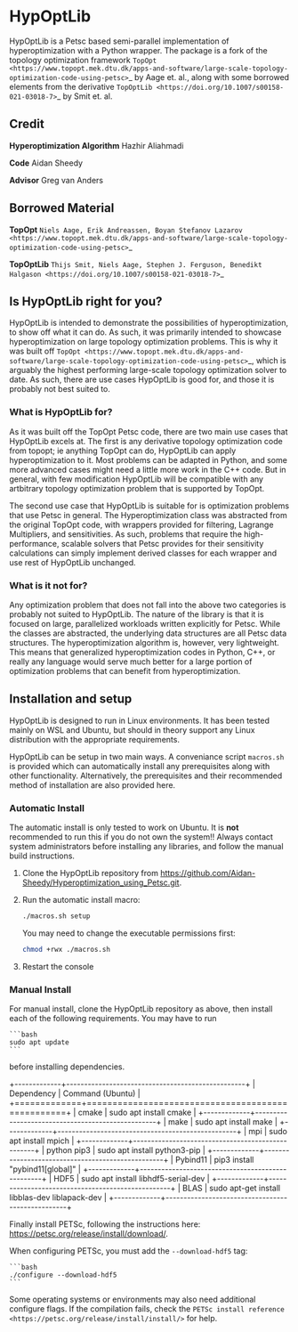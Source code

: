 <!-- TopOpt_in_PETSc
===============
A 3D large-scale topology optimization code using PETSc
===============

The code (or framework) presented on this page is a fully parallel framework for conducting very large scale topology optimziation on structured grids. For more
details see www.topopt.dtu.dk/PETSc.

Updated and refactored to remove dependence of TopOpt.cc/h in all other classe,
June, 2019, Niels Aage

To clone repository:
>> git clone https://github.com/topopt/TopOpt_in_PETSc.git

NOTE: The code requires PETSc version 3.11.0 or newer ! Also note that the code is not tested against the development branch on git.

This code has been tested on:
- Linux systems including: Ubuntu 18.04, Red hat enterprise linux 8

This code requires the following external software to work:
- PETSc version 3.11.4 or earlier (though never than 3.8.x)
- Requires LAPACK/BLAS
- Requires MPI

Compile following rules in makefile_ref

Normal compilation time of framework, e.g. 4s: "make topopt -j"

Run the base example by typing e.g.: "mpirun -np 4 ./topopt"

Postprocess results using Python 2.6: "bin2vtu #" where # refers to the iteration number

Visualize using ParaView (version 5.7 or earlier)

The expected result of the base code is the (but on a coarse mesh!) cantilever beam from:
Aage, N., Andreassen, E., & Lazarov, B. S. (2015). Topology optimization using PETSc: An easy-to-use, fully parallel, open source topology optimization framework. Structural and Multidisciplinary Optimization, 51(3), 565–572. https://doi.org/10.1007/s00158-014-1157-0

Extensions: 
===============
An extension of the code including manufacturing filters/constraints can be found here:
https://github.com/edofersan/MaximumSize_on_TopOpt_in_PETSc


_______________________________________________________________________________________________________________________________________________ -->

# HypOptLib

HypOptLib is a Petsc based semi-parallel implementation of hyperoptimization with a Python wrapper. The package is a
fork of the topology optimization framework
`TopOpt <https://www.topopt.mek.dtu.dk/apps-and-software/large-scale-topology-optimization-code-using-petsc>`_ by Aage
et. al., along with some borrowed elements from the derivative `TopOptLib <https://doi.org/10.1007/s00158-021-03018-7>`_ by Smit et. al.

## Credit

**Hyperoptimization Algorithm** Hazhir Aliahmadi

**Code** Aidan Sheedy

**Advisor** Greg van Anders

## Borrowed Material

**TopOpt** `Niels Aage, Erik Andreassen, Boyan Stefanov Lazarov <https://www.topopt.mek.dtu.dk/apps-and-software/large-scale-topology-optimization-code-using-petsc>`_

**TopOptLib** `Thijs Smit, Niels Aage, Stephen J. Ferguson, Benedikt Halgason <https://doi.org/10.1007/s00158-021-03018-7>`_

## Is HypOptLib right for you?

HypOptLib is intended to demonstrate the possibilities of hyperoptimization, to show off what it can do. As such, it was primarily
intended to showcase hyperoptimization on large topology optimization problems. This is why it was built off
`TopOpt <https://www.topopt.mek.dtu.dk/apps-and-software/large-scale-topology-optimization-code-using-petsc>`_, which is arguably the
highest performing large-scale topology optimization solver to date. As such, there are use cases HypOptLib is good for, and those it
is probably not best suited to.

### What is HypOptLib for?

As it was built off the TopOpt Petsc code, there are two main use cases that HypOptLib excels at. The first is any derivative topology optimization code
from topopt; ie anything TopOpt can do, HypOptLib can apply hyperoptimization to it. Most problems can be adapted in Python, and some more advanced cases might
need a little more work in the C++ code. But in general, with few modification HypOptLib will be compatible with any artbitrary topology optimization problem that
is supported by TopOpt.

The second use case that HypOptLib is suitable for is optimization problems that use Petsc in general. The Hyperoptimization class was abstracted from the
original TopOpt code, with wrappers provided for filtering, Lagrange Multipliers, and sensitivities. As such, problems that require the high-performance, scalable
solvers that Petsc provides for their sensitivity calculations can simply implement derived classes for each wrapper and use rest of HypOptLib unchanged.

### What is it not for?

Any optimization problem that does not fall into the above two categories is probably not suited to HypOptLib. The nature of the library is that it is focused on
large, parallelized workloads written explicitly for Petsc. While the classes are abstracted, the underlying data structures are all Petsc data structures. The
hyperoptimization algorithm is, however, very lightweight. This means that generalized hyperoptimization codes in Python, C++, or really any language would serve
much better for a large portion of optimization problems that can benefit from hyperoptimization.

## Installation and setup

HypOptLib is designed to run in Linux environments. It has been tested mainly
on WSL and Ubuntu, but should in theory support any Linux distribution with the
appropriate requirements.

HypOptLib can be setup in two main ways. A conveniance script `macros.sh` is
provided which can automatically install any prerequisites along with other
functionality. Alternatively, the prerequisites and their recommended method of
installation are also provided here.

### Automatic Install

The automatic install is only tested to work on Ubuntu. It is **not** recommended to run this
if you do not own the system!! Always contact system administrators before installing any libraries,
and follow the manual build instructions.

1. Clone the HypOptLib repository from https://github.com/Aidan-Sheedy/Hyperoptimization_using_Petsc.git.

2. Run the automatic install macro:

    ```bash
    ./macros.sh setup
    ```
        
    You may need to change the executable permissions first:

    ```bash        
    chmod +rwx ./macros.sh
    ```

3. Restart the console

### Manual Install

For manual install, clone the HypOptLib repository as above, then install each
of the following requirements. You may have to run

    ```bash
    sudo apt update
    ```

before installing dependencies.

+-------------+--------------------------------------------------+
| Dependency  | Command (Ubuntu)                                 |
+=============+==================================================+
| cmake       | sudo apt install cmake                           |
+-------------+--------------------------------------------------+
| make        | sudo apt install make                            |
+-------------+--------------------------------------------------+
| mpi         | sudo apt install mpich                           |
+-------------+--------------------------------------------------+
| python pip3 | sudo apt install python3-pip                     |
+-------------+--------------------------------------------------+
| Pybind11    | pip3 install "pybind11[global]"                  |
+-------------+--------------------------------------------------+
| HDF5        | sudo apt install libhdf5-serial-dev              |
+-------------+--------------------------------------------------+
| BLAS        | sudo apt-get install libblas-dev liblapack-dev   |
+-------------+--------------------------------------------------+

Finally install PETSc, following the instructions here: https://petsc.org/release/install/download/.

When configuring PETSc, you must add the `--download-hdf5` tag:

    ```bash
    ./configure --download-hdf5
    ```

Some operating systems or environments may also need additional configure flags. If the compilation
fails, check the `PETSc install reference <https://petsc.org/release/install/install/>` for help.
